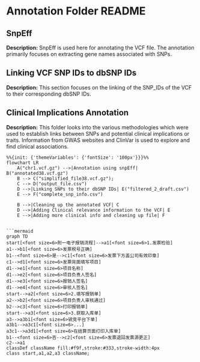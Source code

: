 # Annotation Folder README

## SnpEff

**Description:** SnpEff is used here for annotating the VCF file. The annotation primarily focuses on extracting gene names associated with SNPs.

## Linking VCF SNP IDs to dbSNP IDs

**Description:** This section focuses on the linking of the SNP_IDs of the VCF to their corresponding dbSNP IDs.

## Clinical Implications Annotation

**Description:** This folder looks into the various methodologies which were used to establish links between SNPs and potential clinical implications or traits. Information from GWAS websites and ClinVar is used to explore and find clinical associations.


```mermaid
%%{init: {'themeVariables': {'fontSize': '100px'}}}%%
flowchart LR
    A("chr1.vcf.gz") -->|Annotation using snpEff| B("annotated38.vcf.gz")
    B --> C("simplified_file38.vcf.gz");
    C --> D("output_file.csv")
    D -->|Linking SNPs to their dbSNP IDs| E("filtered_2_draft.csv")
    E --> F("complete_snp_info.csv")

    B -->|Cleaning up the annotated VCF| C
    D -->|Adding Clinical relevance information to the VCF| E
    E -->|Adding more clinical info and cleaning up file| F


```mermaid
graph TD
start[<font size=6>附一电子报销流程]-->a1[<font size=6>1.发票检验]
a1-->b1[<font size=6>发票税号正确]
b1--<font size=6>是-->c1[<font size=6>发票下方盖公司有效印章]
c1-->d1[<font size=6>发票背面填写项目]
d1-->e1[<font size=6>项目名称]
d1-->e2[<font size=6>项目负责人签名]
d1-->e3[<font size=6>报销人签名]
d1-->e4[<font size=6>审核人签名]
start-->a2[<font size=6>2.填写报销单]
a2-->b2[<font size=6>项目负责人审核通过]
b2-->c3[<font size=6>打印报销单]
start-->a3[<font size=6>3.获取入库单]
a3-->a3b1[<font size=6>锐竞平台下单]
a3b1-->a3c1[<font size=6>...]
a3c1-->a3d1[<font size=6>在结算页面打印入库单]
b1--<font size=6>否-->c2[<font size=6>发票退回发票源更正]
c2-->a1
classDef className fill:#f9f,stroke:#333,stroke-width:4px
class start,a1,a2,a3 className;
